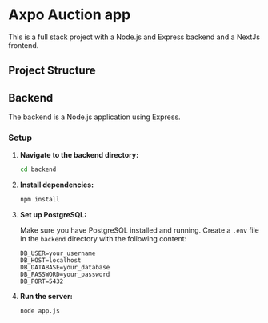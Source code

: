 # Axpo Auction app

This is a full stack project with a Node.js and Express backend and a NextJs frontend.

## Project Structure

## Backend

The backend is a Node.js application using Express.

### Setup

1. **Navigate to the backend directory:**

   ```sh
   cd backend
   ```

2. **Install dependencies:**

   ```sh
   npm install
   ```

3. **Set up PostgreSQL:**

   Make sure you have PostgreSQL installed and running. Create a `.env` file in the `backend` directory with the following content:

   ```env
   DB_USER=your_username
   DB_HOST=localhost
   DB_DATABASE=your_database
   DB_PASSWORD=your_password
   DB_PORT=5432
   ```

4. **Run the server:**

   ```sh
   node app.js
   ```
